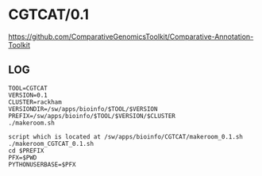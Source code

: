 CGTCAT/0.1
========================

<https://github.com/ComparativeGenomicsToolkit/Comparative-Annotation-Toolkit>

LOG
---

    TOOL=CGTCAT
    VERSION=0.1
    CLUSTER=rackham
    VERSIONDIR=/sw/apps/bioinfo/$TOOL/$VERSION
    PREFIX=/sw/apps/bioinfo/$TOOL/$VERSION/$CLUSTER
    ./makeroom.sh

    script which is located at /sw/apps/bioinfo/CGTCAT/makeroom_0.1.sh
    ./makeroom_CGTCAT_0.1.sh
    cd $PREFIX 
    PFX=$PWD
    PYTHONUSERBASE=$PFX

